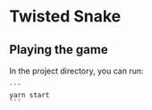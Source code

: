 # Twisted Snake

## Playing the game

In the project directory, you can run:

    ```
    yarn start
    ```
